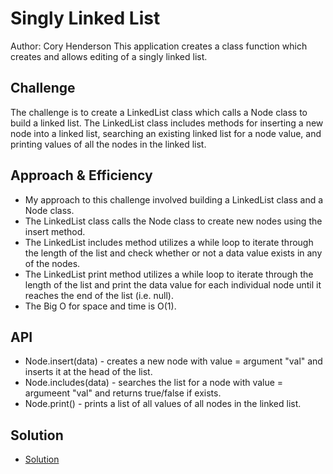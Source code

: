 # Singly Linked List
Author: Cory Henderson
This application creates a class function which creates and allows editing of a singly linked list.

## Challenge
The challenge is to create a LinkedList class which calls a Node class to build a linked list. The LinkedList class includes methods for inserting a new node into a linked list, searching an existing linked list for a node value, and printing values of all the nodes in the linked list.

## Approach & Efficiency
- My approach to this challenge involved building a LinkedList class and a Node class.
- The LinkedList class calls the Node class to create new nodes using the insert method.
- The LinkedList includes method utilizes a while loop to iterate through the length of the list and check whether or not a data value exists in any of the nodes.
- The LinkedList print method utilizes a while loop to iterate through the length of the list and print the data value for each individual node until it reaches the end of the list (i.e. null).
- The Big O for space and time is O(1).

## API
- Node.insert(data) - creates a new node with value = argument "val" and inserts it at the head of the list.
- Node.includes(data) - searches the list for a node with value = argumeent "val" and returns true/false if exists.
- Node.print() - prints a list of all values of all nodes in the linked list.

## Solution
- [Solution]()